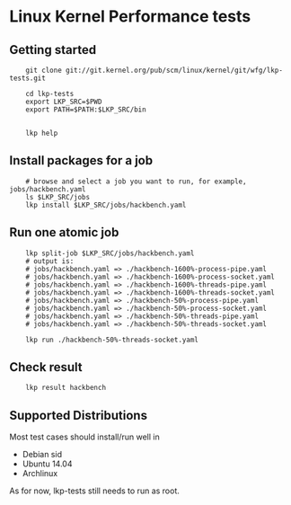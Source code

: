 # Linux Kernel Performance tests

## Getting started

```
	git clone git://git.kernel.org/pub/scm/linux/kernel/git/wfg/lkp-tests.git

	cd lkp-tests
	export LKP_SRC=$PWD
	export PATH=$PATH:$LKP_SRC/bin


	lkp help
```

## Install packages for a job

```
	# browse and select a job you want to run, for example, jobs/hackbench.yaml
	ls $LKP_SRC/jobs
	lkp install $LKP_SRC/jobs/hackbench.yaml
```

## Run one atomic job

```
	lkp split-job $LKP_SRC/jobs/hackbench.yaml
	# output is:
	# jobs/hackbench.yaml => ./hackbench-1600%-process-pipe.yaml
	# jobs/hackbench.yaml => ./hackbench-1600%-process-socket.yaml
	# jobs/hackbench.yaml => ./hackbench-1600%-threads-pipe.yaml
	# jobs/hackbench.yaml => ./hackbench-1600%-threads-socket.yaml
	# jobs/hackbench.yaml => ./hackbench-50%-process-pipe.yaml
	# jobs/hackbench.yaml => ./hackbench-50%-process-socket.yaml
	# jobs/hackbench.yaml => ./hackbench-50%-threads-pipe.yaml
	# jobs/hackbench.yaml => ./hackbench-50%-threads-socket.yaml

	lkp run ./hackbench-50%-threads-socket.yaml
```

## Check result
```
	lkp result hackbench
```

## Supported Distributions

Most test cases should install/run well in

- Debian sid
- Ubuntu 14.04
- Archlinux

As for now, lkp-tests still needs to run as root.
